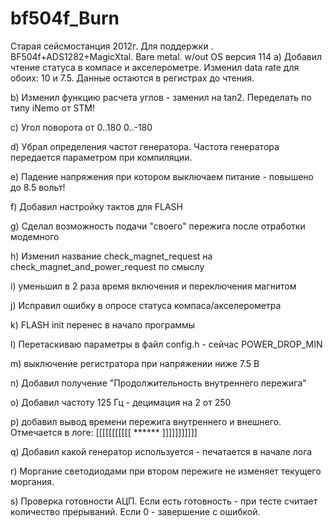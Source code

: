 # bf504f_Burn
Старая сейсмостанция 2012г. Для поддержки . BF504f+ADS1282+MagicXtal. Bare metal. w/out OS
версия 114
  а) Добавил чтение статуса в компасе и акселерометре. Изменил data rate для обоих: 10 и 7.5. Данные остаются в регистрах до чтения.
  
  b) Изменил функцию расчета углов - заменил на tan2. Переделать по типу iNemo от STM!
  
  c) Угол поворота  от 0..180 0..-180
  
  d) Убрал определения частот генератора. Частота генератора передается параметром при компиляции.
  
  e) Падение напряжения при котором выключаем питание  - повышено до 8.5 вольт!
  
  f) Добавил настройку тактов для FLASH
  
  g) Сделал возможность подачи "своего" пережига после отработки модемного
  
  h) Изменил название check_magnet_request на check_magnet_and_power_request по смыслу
  
  i) уменьшил в 2 раза время включения и переключения магнитом
  
  j) Исправил ошибку в опросе статуса компаса/акселерометра
  
  k) FLASH init перенес в начало программы
  
  l) Перетаскиваю параметры в файл config.h - сейчас  POWER_DROP_MIN
  
  m) выключение регистратора при напряжении ниже 7.5 В
  
  n) Добавил получение "Продолжительность внутреннего пережига"
  
  o) Добавил частоту 125 Гц - децимация на 2 от 250
  
  p) добавил вывод времени пережига внутреннего и внешнего. Отмечается в логе: [[[[[[[[[[[ ******  ]]]]]]]]]]]
  
  q) Добавил какой генератор используется - печатается в начале лога
  
  r) Моргание светодиодами при втором пережиге не изменяет текущего моргания.
  
  s) Проверка готовности АЦП. Если есть готовность - при тесте считает количество прерываний. Если 0 - завершение с ошибкой.
  
